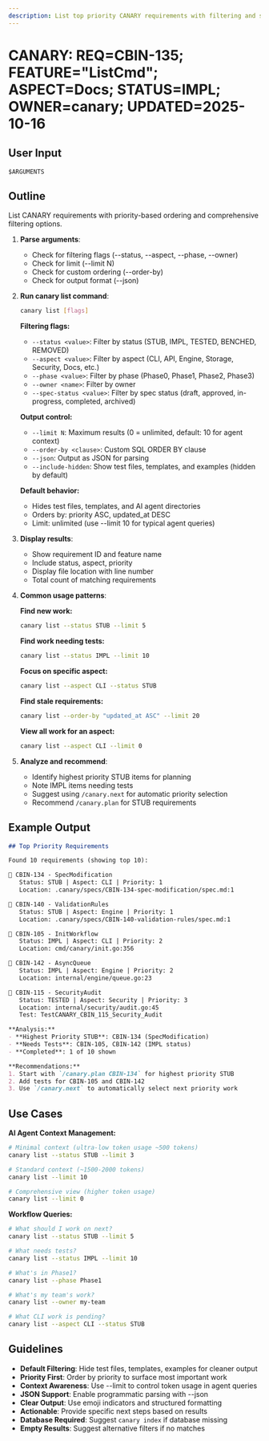 ```yaml
---
description: List top priority CANARY requirements with filtering and sorting
---
```


# CANARY: REQ=CBIN-135; FEATURE="ListCmd"; ASPECT=Docs; STATUS=IMPL; OWNER=canary; UPDATED=2025-10-16

## User Input

```text
$ARGUMENTS
```

## Outline

List CANARY requirements with priority-based ordering and comprehensive filtering options.

1. **Parse arguments**:
   - Check for filtering flags (--status, --aspect, --phase, --owner)
   - Check for limit (--limit N)
   - Check for custom ordering (--order-by)
   - Check for output format (--json)

2. **Run canary list command**:
   ```bash
   canary list [flags]
   ```

   **Filtering flags:**
   - `--status <value>`: Filter by status (STUB, IMPL, TESTED, BENCHED, REMOVED)
   - `--aspect <value>`: Filter by aspect (CLI, API, Engine, Storage, Security, Docs, etc.)
   - `--phase <value>`: Filter by phase (Phase0, Phase1, Phase2, Phase3)
   - `--owner <name>`: Filter by owner
   - `--spec-status <value>`: Filter by spec status (draft, approved, in-progress, completed, archived)

   **Output control:**
   - `--limit N`: Maximum results (0 = unlimited, default: 10 for agent context)
   - `--order-by <clause>`: Custom SQL ORDER BY clause
   - `--json`: Output as JSON for parsing
   - `--include-hidden`: Show test files, templates, and examples (hidden by default)

   **Default behavior:**
   - Hides test files, templates, and AI agent directories
   - Orders by: priority ASC, updated_at DESC
   - Limit: unlimited (use --limit 10 for typical agent queries)

3. **Display results**:
   - Show requirement ID and feature name
   - Include status, aspect, priority
   - Display file location with line number
   - Total count of matching requirements

4. **Common usage patterns**:

   **Find new work:**
   ```bash
   canary list --status STUB --limit 5
   ```

   **Find work needing tests:**
   ```bash
   canary list --status IMPL --limit 10
   ```

   **Focus on specific aspect:**
   ```bash
   canary list --aspect CLI --status STUB
   ```

   **Find stale requirements:**
   ```bash
   canary list --order-by "updated_at ASC" --limit 20
   ```

   **View all work for an aspect:**
   ```bash
   canary list --aspect CLI --limit 0
   ```

5. **Analyze and recommend**:
   - Identify highest priority STUB items for planning
   - Note IMPL items needing tests
   - Suggest using `/canary.next` for automatic priority selection
   - Recommend `/canary.plan` for STUB requirements

## Example Output

```markdown
## Top Priority Requirements

Found 10 requirements (showing top 10):

📌 CBIN-134 - SpecModification
   Status: STUB | Aspect: CLI | Priority: 1
   Location: .canary/specs/CBIN-134-spec-modification/spec.md:1

📌 CBIN-140 - ValidationRules
   Status: STUB | Aspect: Engine | Priority: 1
   Location: .canary/specs/CBIN-140-validation-rules/spec.md:1

📌 CBIN-105 - InitWorkflow
   Status: IMPL | Aspect: CLI | Priority: 2
   Location: cmd/canary/init.go:356

📌 CBIN-142 - AsyncQueue
   Status: IMPL | Aspect: Engine | Priority: 2
   Location: internal/engine/queue.go:23

📌 CBIN-115 - SecurityAudit
   Status: TESTED | Aspect: Security | Priority: 3
   Location: internal/security/audit.go:45
   Test: TestCANARY_CBIN_115_Security_Audit

**Analysis:**
- **Highest Priority STUB**: CBIN-134 (SpecModification)
- **Needs Tests**: CBIN-105, CBIN-142 (IMPL status)
- **Completed**: 1 of 10 shown

**Recommendations:**
1. Start with `/canary.plan CBIN-134` for highest priority STUB
2. Add tests for CBIN-105 and CBIN-142
3. Use `/canary.next` to automatically select next priority work
```

## Use Cases

**AI Agent Context Management:**
```bash
# Minimal context (ultra-low token usage ~500 tokens)
canary list --status STUB --limit 3

# Standard context (~1500-2000 tokens)
canary list --limit 10

# Comprehensive view (higher token usage)
canary list --limit 0
```

**Workflow Queries:**
```bash
# What should I work on next?
canary list --status STUB --limit 5

# What needs tests?
canary list --status IMPL --limit 10

# What's in Phase1?
canary list --phase Phase1

# What's my team's work?
canary list --owner my-team

# What CLI work is pending?
canary list --aspect CLI --status STUB
```

## Guidelines

- **Default Filtering**: Hide test files, templates, examples for cleaner output
- **Priority First**: Order by priority to surface most important work
- **Context Awareness**: Use --limit to control token usage in agent queries
- **JSON Support**: Enable programmatic parsing with --json
- **Clear Output**: Use emoji indicators and structured formatting
- **Actionable**: Provide specific next steps based on results
- **Database Required**: Suggest `canary index` if database missing
- **Empty Results**: Suggest alternative filters if no matches
